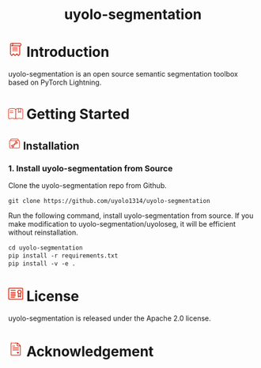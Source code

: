 # <div align="center">uyolo-segmentation</div>

# <img src="./docs/assets/introduction_ico.png" width="30"/> Introduction

uyolo-segmentation is an open source semantic segmentation toolbox based on PyTorch Lightning.

# <img src="./docs/assets/usage_ico.png" width="30"/> Getting Started

## <img src="./docs/assets/install.png" width="25"/> Installation

### 1. Install uyolo-segmentation from Source

Clone the uyolo-segmentation repo from Github.

```shell
git clone https://github.com/uyolo1314/uyolo-segmentation
```

Run the following command, install uyolo-segmentation from source. If you make modification to uyolo-segmentation/uyoloseg, it will be efficient without reinstallation.

```shell
cd uyolo-segmentation
pip install -r requirements.txt
pip install -v -e .
```

# <img src="./docs/assets/license_ico.png" width="30"/> License

uyolo-segmentation is released under the Apache 2.0 license.

# <img src="./docs/assets/acknowledgement_ico.png" width="30"/> Acknowledgement
